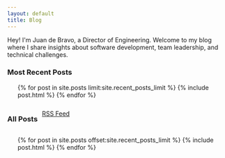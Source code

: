 ```yaml
---
layout: default
title: Blog
---
```


Hey! I'm Juan de Bravo, a Director of Engineering. Welcome to my blog where I share insights about software development, team leadership, and technical challenges.

### Most Recent Posts

<ul class="posts">
  {% for post in site.posts limit:site.recent_posts_limit %}
    {% include post.html %}
  {% endfor %}
</ul>

<div style="display: flex; align-items: center;">
  <h3>All Posts</h3>
  <a class="fadedlink rss" href="http://feeds.feedburner.com/{{ site.feedburner_id }}" title="RSS feed" style="height: 35px; margin-left: 10px;">RSS Feed</a>
</div>

<ul class="posts">
  {% for post in site.posts offset:site.recent_posts_limit %}
    {% include post.html %}
  {% endfor %}
</ul>
